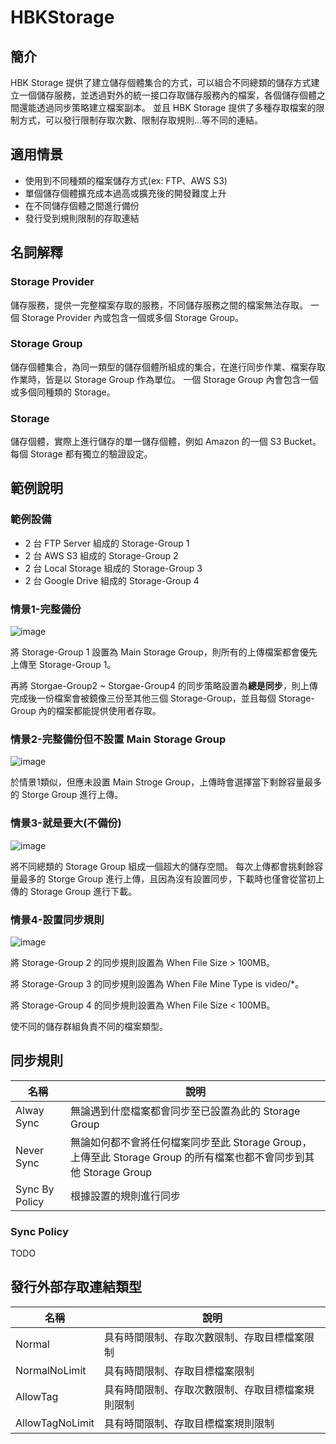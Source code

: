 # HBKStorage

## 簡介

HBK Storage 提供了建立儲存個體集合的方式，可以組合不同總類的儲存方式建立一個儲存服務，並透過對外的統一接口存取儲存服務內的檔案，各個儲存個體之間還能透過同步策略建立檔案副本。
並且 HBK Storage 提供了多種存取檔案的限制方式，可以發行限制存取次數、限制存取規則...等不同的連結。

## 適用情景

* 使用到不同種類的檔案儲存方式(ex: FTP、AWS S3)
* 單個儲存個體擴充成本過高或擴充後的開發難度上升
* 在不同儲存個體之間進行備份
* 發行受到規則限制的存取連結

## 名詞解釋

### Storage Provider

儲存服務，提供一完整檔案存取的服務，不同儲存服務之間的檔案無法存取。
一個 Storage Provider 內或包含一個或多個 Storage Group。

### Storage Group

儲存個體集合，為同一類型的儲存個體所組成的集合，在進行同步作業、檔案存取作業時，皆是以 Storage Group 作為單位。
一個 Storage Group 內會包含一個或多個同種類的 Storage。

### Storage

儲存個體，實際上進行儲存的單一儲存個體，例如 Amazon 的一個 S3 Bucket。
每個 Storage 都有獨立的驗證設定。

## 範例說明

### 範例設備

* 2 台 FTP Server 組成的 Storage-Group 1
* 2 台 AWS S3 組成的 Storage-Group 2
* 2 台 Local Storage 組成的 Storage-Group 3
* 2 台 Google Drive 組成的 Storage-Group 4

### 情景1-完整備份

![image](https://user-images.githubusercontent.com/48483566/114438887-ea4d5d00-9bfa-11eb-86b1-527d15b0a902.png)

將 Storage-Group 1 設置為 Main Storage Group，則所有的上傳檔案都會優先上傳至 Storage-Group 1。

再將 Storgae-Group2 ~ Storgae-Group4 的同步策略設置為**總是同步**，則上傳完成後一份檔案會被鏡像三份至其他三個 Storage-Group，並且每個 Storage-Group 內的檔案都能提供使用者存取。

### 情景2-完整備份但不設置 Main Storage Group

![image](https://user-images.githubusercontent.com/48483566/114439708-df46fc80-9bfb-11eb-9698-2155262ebe3b.png)

於情景1類似，但應未設置 Main Stroge Group，上傳時會選擇當下剩餘容量最多的 Storge Group 進行上傳。

### 情景3-就是要大(不備份)

![image](https://user-images.githubusercontent.com/48483566/114439959-27feb580-9bfc-11eb-9753-364eb33b4fd0.png)

將不同總類的 Storage Group 組成一個超大的儲存空間。
每次上傳都會挑剩餘容量最多的 Storge Group 進行上傳，且因為沒有設置同步，下載時也僅會從當初上傳的 Storage Group 進行下載。

### 情景4-設置同步規則

![image](https://user-images.githubusercontent.com/48483566/114440234-78761300-9bfc-11eb-9407-b7ad41103f9b.png)

將 Storage-Group 2 的同步規則設置為 When File Size > 100MB。

將 Storage-Group 3 的同步規則設置為 When File Mine Type is video/*。

將 Storage-Group 4 的同步規則設置為 When File Size < 100MB。

使不同的儲存群組負責不同的檔案類型。

## 同步規則

| 名稱 | 說明 |
| -------- | -------- |
| Alway Sync | 無論遇到什麼檔案都會同步至已設置為此的 Storage Group |
| Never Sync | 無論如何都不會將任何檔案同步至此 Storage Group，上傳至此 Storage Group 的所有檔案也都不會同步到其他 Storage Group|
| Sync By Policy | 根據設置的規則進行同步 |

### Sync Policy

TODO

## 發行外部存取連結類型

| 名稱 | 說明 |
| -------- | -------- |
| Normal | 具有時間限制、存取次數限制、存取目標檔案限制 |
| NormalNoLimit | 具有時間限制、存取目標檔案限制 |
| AllowTag | 具有時間限制、存取次數限制、存取目標檔案規則限制 |
| AllowTagNoLimit | 具有時間限制、存取目標檔案規則限制 |
